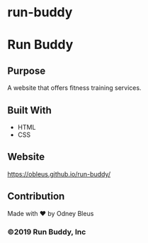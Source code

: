 # run-buddy
# Run Buddy

## Purpose
A website that offers fitness training services.

## Built With
* HTML
* CSS

## Website
https://obleus.github.io/run-buddy/

## Contribution
Made with ❤️ by Odney Bleus


### ©️2019 Run Buddy, Inc 

